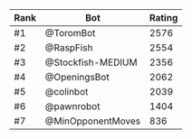 Rank|Bot|Rating
---|---|---
#1|@ToromBot|2576
#2|@RaspFish|2554
#3|@Stockfish-MEDIUM|2356
#4|@OpeningsBot|2062
#5|@colinbot|2039
#6|@pawnrobot|1404
#7|@MinOpponentMoves|836
